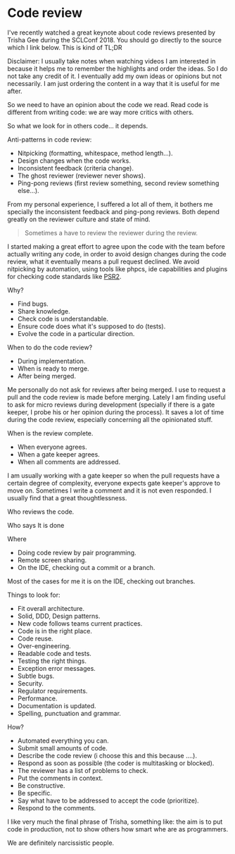 # Code review

I've recently watched a great keynote about code reviews presented by Trisha Gee during the SCLConf 2018. You should go directly to the source which I link below. This is kind of TL;DR

Disclaimer: I usually take notes when watching videos I am interested in
because it helps me to remember the highlights and order the ideas. So I do not take any credit of it. I eventually add my own ideas or opinions but not necessarily. I am just ordering the content in a way that it is useful for me after.

So we need to have an opinion about the code we read. Read code is different from writing code: we are way more critics with others.

So what we look for in others code... it depends.

Anti-patterns in code review:

-   Nitpicking (formatting, whitespace, method length...).
-   Design changes when the code works.
-   Inconsistent feedback (criteria change).
-   The ghost reviewer (reviewer never shows).
-   Ping-pong reviews (first review something, second review something else...).

From my personal experience, I suffered a lot all of them, it bothers me specially the inconsistent feedback and ping-pong reviews. Both depend greatly on the reviewer culture and state of mind.

> Sometimes a have to review the reviewer during the review.

I started making a great effort to agree upon the code with the team before actually writing any code, in order to avoid design changes during the code review, what it eventually means a pull request declined. We avoid nitpicking by automation, using tools like phpcs, ide capabilities and plugins for checking code standards like [PSR2](https://www.php-fig.org/psr/psr-2/).

Why?

-   Find bugs.
-   Share knowledge.
-   Check code is understandable.
-   Ensure code does what it's supposed to do (tests).
-   Evolve the code in a particular direction.

When to do the code review?

-   During implementation.
-   When is ready to merge.
-   After being merged.

Me personally do not ask for reviews after being merged. I use to request a pull and the code review is made before merging. Lately I am finding useful to ask for micro reviews during development (specially if there is a gate keeper, I probe his or her opinion during the process). It saves a lot of time during the code review, especially concerning all the opinionated stuff.

When is the review complete.

-   When everyone agrees.
-   When a gate keeper agrees.
-   When all comments are addressed.

I am usually working with a gate keeper so when the pull requests have a certain degree of complexity, everyone expects gate keeper's approve to move on. Sometimes I write a comment and it is not even responded. I usually find that a great thoughtlessness.

Who reviews the code.

Who says It is done

Where

-   Doing code review by pair programming.
-   Remote screen sharing.
-   On the IDE, checking out a commit or a branch.

Most of the cases for me it is on the IDE, checking out branches.

Things to look for:

-   Fit overall architecture.
-   Solid, DDD, Design patterns.
-   New code follows teams current practices.
-   Code is in the right place.
-   Code reuse.
-   Over-engineering.
-   Readable code and tests.
-   Testing the right things.
-   Exception error messages.
-   Subtle bugs.
-   Security.
-   Regulator requirements.
-   Performance.
-   Documentation is updated.
-   Spelling, punctuation and grammar.

How?

-   Automated everything you can.
-   Submit small amounts of code.
-   Describe the code review (i choose this and this because ....).
-   Respond as soon as possible (the coder is multitasking or blocked).
-   The reviewer has a list of problems to check.
-   Put the comments in context.
-   Be constructive.
-   Be specific.
-   Say what have to be addressed to accept the code (prioritize).
-   Respond to the comments.

I like very much the final phrase of Trisha, something like: the aim is to put code in production, not to show others how smart whe are as programmers.

We are definitely narcissistic people.
